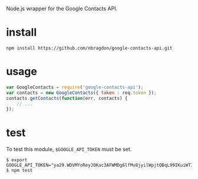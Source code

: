 Node.js wrapper for the Google Contacts API.

# install

    npm install https://github.com/nbragdon/google-contacts-api.git

# usage

```javascript
var GoogleContacts = require('google-contacts-api');
var contacts = new GoogleContacts({ token : req.token });
contacts.getContacts(function(err, contacts) {
    // ...
});
```

# test 

To test this module, `$GOOGLE_API_TOKEN` must be set.

```
$ export GOOGLE_API_TOKEN="ya29.WDVMYoReyJOKac3AFWMDg6lfMv8jyilWpjtQBqL99IKuiWTInpEqZFDi"
$ npm test
```
